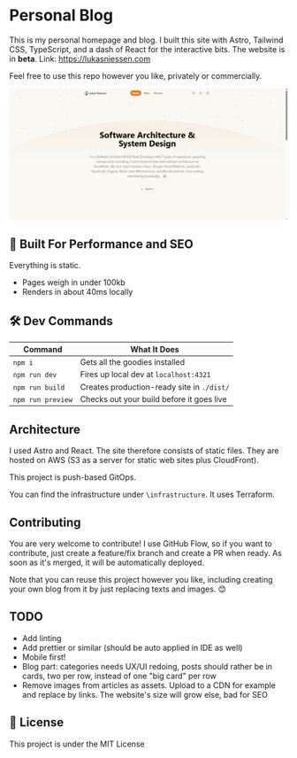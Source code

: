 # Personal Blog

This is my personal homepage and blog. I built this site with Astro, Tailwind CSS, TypeScript, and a dash of React for the interactive bits. The website is in **beta**. Link: https://lukasniessen.com

Feel free to use this repo however you like, privately or commercially.

![Screenshot homepage](screenshot_homepage.png?raw=true "Screenshot")

## 🚀 Built For Performance and SEO

Everything is static.

- Pages weigh in under 100kb
- Renders in about 40ms locally

## 🛠️ Dev Commands

| Command           | What It Does                               |
| ----------------- | ------------------------------------------ |
| `npm i`           | Gets all the goodies installed             |
| `npm run dev`     | Fires up local dev at `localhost:4321`     |
| `npm run build`   | Creates production-ready site in `./dist/` |
| `npm run preview` | Checks out your build before it goes live  |

## Architecture

I used Astro and React. The site therefore consists of static files. They are hosted on AWS (S3 as a server for static web sites plus CloudFront).

This project is push-based GitOps.

You can find the infrastructure under `\infrastructure`. It uses Terraform.

## Contributing

You are very welcome to contribute! I use GitHub Flow, so if you want to contribute, just create a feature/fix branch and create a PR when ready. As soon as it's merged, it will be automatically deployed.

Note that you can reuse this project however you like, including creating your own blog from it by just replacing texts and images. 😊

## TODO

- Add linting
- Add prettier or similar (should be auto applied in IDE as well)
- Mobile first!
- Blog part: categories needs UX/UI redoing, posts should rather be in cards, two per row, instead of one "big card" per row
- Remove images from articles as assets. Upload to a CDN for example and replace by links. The website's size will grow else, bad for SEO

## 📜 License

This project is under the MIT License
